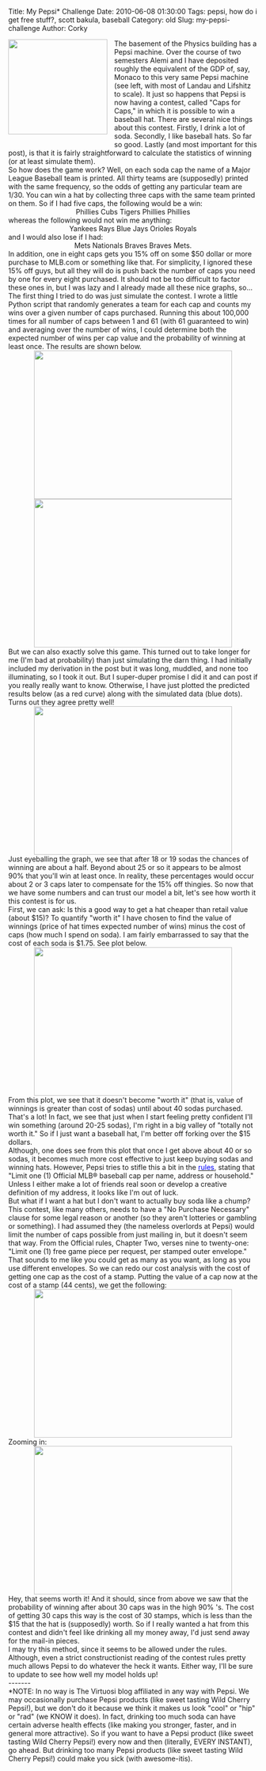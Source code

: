 Title: My Pepsi* Challenge
Date: 2010-06-08 01:30:00
Tags: pepsi, how do i get free stuff?, scott bakula, baseball
Category: old
Slug: my-pepsi-challenge
Author: Corky

<div class="" style="clear: both; text-align: left;"><a href="http://1.bp.blogspot.com/_fa6AZDCsHnY/TAz2-SbRtAI/AAAAAAAAAFY/eaUWEFQHTDs/s1600/bottles.png" imageanchor="1" style="clear: left; float: left; margin-bottom: 1em; margin-right: 1em;"><img border="0" height="192" src="http://1.bp.blogspot.com/_fa6AZDCsHnY/TAz2-SbRtAI/AAAAAAAAAFY/eaUWEFQHTDs/s200/bottles.png" width="200" /></a><span class="Apple-style-span"><span class="Apple-style-span" style="font-family: inherit;">The basement of the Physics building has a Pepsi machine.  Over the course of two semesters Alemi and I have deposited roughly the equivalent of the GDP of, say, Monaco to this very same Pepsi machine (see left, with most of Landau and Lifshitz to scale).  It just so happens that Pepsi is now having a contest, called "Caps for Caps," in which it is possible to win a baseball hat.  There are several nice things about this contest.  Firstly, I drink a lot of soda.  Secondly, I like baseball hats.  So far so good.  Lastly (and most important for this post), is that it is fairly straightforward to calculate the statistics of winning (or at least simulate them).</span></span>
<span class="Apple-style-span"><span class="Apple-style-span" style="font-family: inherit;"></span></span>
<span class="Apple-style-span"><span class="Apple-style-span" style="font-family: inherit;"></span></span>
<span class="Apple-style-span"><span class="Apple-style-span" style="font-family: inherit;"></span></span>
<span class="Apple-style-span"><span class="Apple-style-span" style="font-family: inherit;"><a name='more'></a></span></span></div><div class="" style="clear: both; margin-bottom: 0px; margin-left: 0px; margin-right: 0px; margin-top: 0px; text-align: left;"><span class="Apple-style-span"><span class="Apple-style-span" style="font-family: inherit;">So how does the game work?  Well, on each soda cap the name of a Major League Baseball team is printed.  All thirty teams are (supposedly) printed with the same frequency, so the odds of getting any particular team are 1/30.  You can win a hat by collecting three caps with the same team printed on them.  So if I had five caps, the following would be a win:</span></span>
<span class="Apple-style-span"><span class="Apple-style-span" style="font-family: inherit;">
</span></span>
<div style="text-align: center;"><span class="Apple-style-span"><span class="Apple-style-span" style="font-family: inherit;">Phillies   Cubs   Tigers   Phillies   Phillies</span></span></div><div style="text-align: center;"><span class="Apple-style-span"><span class="Apple-style-span" style="font-family: inherit;">
</span></span></div><div style="text-align: left;"><span class="Apple-style-span"><span class="Apple-style-span" style="font-family: inherit;">whereas the following would not win me anything:</span></span></div><div style="text-align: left;"><span class="Apple-style-span"><span class="Apple-style-span" style="font-family: inherit;">
</span></span></div><div style="text-align: center;"><span class="Apple-style-span"><span class="Apple-style-span" style="font-family: inherit;">Yankees   Rays   Blue Jays   Orioles   Royals</span></span></div><div style="text-align: center;"><span class="Apple-style-span"><span class="Apple-style-span" style="font-family: inherit;">
</span></span></div><div style="text-align: left;"><span class="Apple-style-span"><span class="Apple-style-span" style="font-family: inherit;">and I would also lose if I had:</span></span></div><div style="text-align: left;"><span class="Apple-style-span"><span class="Apple-style-span" style="font-family: inherit;">
</span></span></div><div style="text-align: center;"><span class="Apple-style-span"><span class="Apple-style-span" style="font-family: inherit;">Mets   Nationals   Braves  Braves   Mets.     </span></span></div><span class="Apple-style-span"><span class="Apple-style-span" style="font-family: inherit;">
</span></span>
<span class="Apple-style-span" style="font-family: inherit;">In addition, one in eight caps gets you 15% off on some $50 dollar or more purchase to MLB.com or something like that.  For simplicity, I ignored these 15% off guys, but all they will do is push back the number of caps you need by one for every eight purchased.  It should not be too difficult to factor these ones in, but I was lazy and I already made all these nice graphs, so...</span></div><div class="separator" style="clear: both; margin-bottom: 0px; margin-left: 0px; margin-right: 0px; margin-top: 0px; text-align: left;"><span class="Apple-style-span"><span class="Apple-style-span" style="font-family: inherit;">
</span> </span></div><div class="separator" style="clear: both; margin-bottom: 0px; margin-left: 0px; margin-right: 0px; margin-top: 0px; text-align: left;"><span class="Apple-style-span"><span class="Apple-style-span" style="font-family: inherit;">The first thing I tried to do was just simulate the contest.  I wrote a little Python script that randomly generates a team for each cap and counts my wins over a given number of caps purchased.  Running this about 100,000 times for all number of caps between 1 and 61 (with 61 guaranteed to win) and averaging over the number of wins, I could determine both the expected number of wins per cap value and the probability of winning at least once.  The results are shown below.   </span></span></div><div class="separator" style="clear: both; margin-bottom: 0px; margin-left: 0px; margin-right: 0px; margin-top: 0px; text-align: left;"><span class="Apple-style-span" style="font-family: Arial; font-size: small;"><span class="Apple-style-span" style="font-size: 13px;">
</span></span></div><div class="separator" style="clear: both; margin-bottom: 0px; margin-left: 0px; margin-right: 0px; margin-top: 0px; text-align: center;"><a href="http://4.bp.blogspot.com/_fa6AZDCsHnY/TAwPaC7VV-I/AAAAAAAAAEA/ei6DPQ09bmI/s1600/CapsforCaps(sim1).png" imageanchor="1" style="margin-left: 1em; margin-right: 1em;"><img border="0" height="300" src="http://4.bp.blogspot.com/_fa6AZDCsHnY/TAwPaC7VV-I/AAAAAAAAAEA/ei6DPQ09bmI/s400/CapsforCaps(sim1).png" width="400" /></a></div><div class="separator" style="clear: both; margin-bottom: 0px; margin-left: 0px; margin-right: 0px; margin-top: 0px; text-align: center;">
</div><div class="separator" style="clear: both; margin-bottom: 0px; margin-left: 0px; margin-right: 0px; margin-top: 0px; text-align: center;"><a href="http://1.bp.blogspot.com/_fa6AZDCsHnY/TAxwinoE0FI/AAAAAAAAAFA/VTOnToOXcmM/s1600/WinsvsSodas.png" imageanchor="1" style="margin-left: 1em; margin-right: 1em;"><img border="0" height="300" src="http://1.bp.blogspot.com/_fa6AZDCsHnY/TAxwinoE0FI/AAAAAAAAAFA/VTOnToOXcmM/s400/WinsvsSodas.png" width="400" /></a></div><div class="separator" style="clear: both; margin-bottom: 0px; margin-left: 0px; margin-right: 0px; margin-top: 0px; text-align: center;">
</div><div class="separator" style="clear: both; margin-bottom: 0px; margin-left: 0px; margin-right: 0px; margin-top: 0px; text-align: left;">But we can also exactly solve this game.  This turned out to take longer for me (I'm bad at probability) than just simulating the darn thing.  I had initially included my derivation in the post but it was long, muddled, and none too illuminating, so I took it out.  But I super-duper promise I did it and can post if you really really want to know.  Otherwise, I have just plotted the predicted results below (as a red curve) along with the simulated data (blue dots).  Turns out they agree pretty well!</div><div class="separator" style="clear: both; margin-bottom: 0px; margin-left: 0px; margin-right: 0px; margin-top: 0px; text-align: left;">
</div><div class="separator" style="clear: both; margin-bottom: 0px; margin-left: 0px; margin-right: 0px; margin-top: 0px; text-align: center;"><a href="http://4.bp.blogspot.com/_fa6AZDCsHnY/TAxxKz3m-MI/AAAAAAAAAFI/S6YpmCcO1Fs/s1600/CapsforCapsSimandPred.png" imageanchor="1" style="margin-left: 1em; margin-right: 1em;"><img border="0" height="300" src="http://4.bp.blogspot.com/_fa6AZDCsHnY/TAxxKz3m-MI/AAAAAAAAAFI/S6YpmCcO1Fs/s400/CapsforCapsSimandPred.png" width="400" /></a></div><div class="separator" style="clear: both; margin-bottom: 0px; margin-left: 0px; margin-right: 0px; margin-top: 0px; text-align: center;">
</div><div class="separator" style="clear: both; margin-bottom: 0px; margin-left: 0px; margin-right: 0px; margin-top: 0px; text-align: left;">Just eyeballing the graph, we see that after 18 or 19 sodas the chances of winning are about a half.  Beyond about 25 or so it appears to be almost 90% that you'll win at least once.  In reality, these percentages would occur about 2 or 3 caps later to compensate for the 15% off thingies.  So now that we have some numbers and can trust our model a bit, let's see how worth it this contest is for us.</div><div class="separator" style="clear: both; margin-bottom: 0px; margin-left: 0px; margin-right: 0px; margin-top: 0px; text-align: left;">
</div><div class="separator" style="clear: both; margin-bottom: 0px; margin-left: 0px; margin-right: 0px; margin-top: 0px; text-align: left;">First, we can ask: Is this a good way to get a hat cheaper than retail value (about $15)?  To quantify "worth it" I have chosen to find the value of winnings (price of hat times expected number of wins) minus the cost of caps (how much I spend on soda).  I am fairly embarrassed to say that the cost of each soda is $1.75.  See plot below.</div><div class="separator" style="clear: both; margin-bottom: 0px; margin-left: 0px; margin-right: 0px; margin-top: 0px; text-align: center;">   <a href="http://1.bp.blogspot.com/_fa6AZDCsHnY/TAxzBhvw-4I/AAAAAAAAAFQ/RiKEfFBDqig/s1600/ValueDifferential.png" imageanchor="1" style="margin-left: 1em; margin-right: 1em;"><img border="0" height="300" src="http://1.bp.blogspot.com/_fa6AZDCsHnY/TAxzBhvw-4I/AAAAAAAAAFQ/RiKEfFBDqig/s400/ValueDifferential.png" width="400" /></a></div><div class="separator" style="clear: both; margin-bottom: 0px; margin-left: 0px; margin-right: 0px; margin-top: 0px; text-align: left;">From this plot, we see that it doesn't become "worth it" (that is, value of winnings is greater than cost of sodas) until about 40 sodas purchased.  That's a lot!  In fact, we see that just when I start feeling pretty confident I'll win something (around 20-25 sodas), I'm right in a big valley of "totally not worth it."  So if I just want a baseball hat, I'm better off forking over the $15 dollars.     </div><div class="separator" style="clear: both; margin-bottom: 0px; margin-left: 0px; margin-right: 0px; margin-top: 0px; text-align: left;">
</div><div class="separator" style="clear: both; margin-bottom: 0px; margin-left: 0px; margin-right: 0px; margin-top: 0px; text-align: left;">Although, one does see from this plot that once I get above about 40 or so sodas, it becomes much more cost effective to just keep buying sodas and winning hats.  However, Pepsi tries to stifle this a bit in the <a href="http://www.pepsiusa.com/capsforcaps/"><span class="Apple-style-span" style="color: blue;">rules</span></a>, stating<span class="Apple-style-span" style="font-family: inherit;"> that "</span><span class="Apple-style-span" style="font-family: inherit;">Limit one (1) Official MLB® baseball cap per name, address or household."  Unless I either make a lot of friends real soon or develop a creative definition of my address, it looks like I'm out of luck.  </span></div><div class="separator" style="clear: both; margin-bottom: 0px; margin-left: 0px; margin-right: 0px; margin-top: 0px; text-align: left;"><span class="Apple-style-span" style="font-family: inherit;">
</span></div><div class="separator" style="clear: both; margin-bottom: 0px; margin-left: 0px; margin-right: 0px; margin-top: 0px; text-align: left;"><span class="Apple-style-span" style="font-family: inherit;">But what if I want a hat but I don't want to actually buy soda like a chump?  This contest, like many others, needs to have a "No Purchase Necessary" clause for some legal reason or another (so they aren't lotteries or gambling or something).  I had assumed they (the nameless overlords at Pepsi) would limit the number of caps possible from just mailing in, but it doesn't seem that way.  From the Official rules, Chapter Two, <span class="Apple-style-span" style="font-family: inherit;">verses nine to twenty-one:</span></span></div><div class="separator" style="clear: both; margin-bottom: 0px; margin-left: 0px; margin-right: 0px; margin-top: 0px; text-align: left;"><span class="Apple-style-span" style="font-family: inherit;">
</span></div><div class="separator" style="clear: both; margin-bottom: 0px; margin-left: 0px; margin-right: 0px; margin-top: 0px; text-align: left;"><span class="Apple-style-span" style="font-family: inherit;">"Limit one (1) free game piece per request, per stamped outer envelope."</span></div><div class="separator" style="clear: both; margin-bottom: 0px; margin-left: 0px; margin-right: 0px; margin-top: 0px; text-align: left;"><span class="Apple-style-span" style="font-family: inherit;">
</span></div><div class="separator" style="clear: both; margin-bottom: 0px; margin-left: 0px; margin-right: 0px; margin-top: 0px; text-align: left;"><span class="Apple-style-span" style="font-family: inherit;">That sounds to me like you could get as many as you want, as long as you use different envelopes.  So we can redo our cost analysis with the cost of getting one cap as the cost of a stamp.  Putting the value of a cap now at the cost of a stamp (44 cents), we get the following: </span></div><div class="separator" style="clear: both; margin-bottom: 0px; margin-left: 0px; margin-right: 0px; margin-top: 0px; text-align: left;">
</div><div class="separator" style="clear: both; margin-bottom: 0px; margin-left: 0px; margin-right: 0px; margin-top: 0px; text-align: center;"><a href="http://2.bp.blogspot.com/_fa6AZDCsHnY/TAz3jfb-KcI/AAAAAAAAAFg/erU1nZU7ZCg/s1600/mailincaps.png" imageanchor="1" style="margin-left: 1em; margin-right: 1em;"><img border="0" height="300" src="http://2.bp.blogspot.com/_fa6AZDCsHnY/TAz3jfb-KcI/AAAAAAAAAFg/erU1nZU7ZCg/s400/mailincaps.png" width="400" /></a></div><div class="separator" style="clear: both; margin-bottom: 0px; margin-left: 0px; margin-right: 0px; margin-top: 0px; text-align: left;">Zooming in:</div><div class="separator" style="clear: both; margin-bottom: 0px; margin-left: 0px; margin-right: 0px; margin-top: 0px; text-align: left;">
</div><div style="text-align: center;"><a href="http://1.bp.blogspot.com/_fa6AZDCsHnY/TAz3tj6kg8I/AAAAAAAAAFo/MDHgjjjS2J0/s1600/mailinZoom.png" imageanchor="1" style="margin-left: 1em; margin-right: 1em;"><img border="0" height="300" src="http://1.bp.blogspot.com/_fa6AZDCsHnY/TAz3tj6kg8I/AAAAAAAAAFo/MDHgjjjS2J0/s400/mailinZoom.png" width="400" /></a></div><div class="separator" style="clear: both; margin-bottom: 0px; margin-left: 0px; margin-right: 0px; margin-top: 0px; text-align: left;">
</div><div class="separator" style="clear: both; margin-bottom: 0px; margin-left: 0px; margin-right: 0px; margin-top: 0px; text-align: left;">Hey, that seems worth it!  And it should, since from above we saw that the probability of winning after about 30 caps was in the high 90% 's.  The cost of getting 30 caps this way is the cost of 30 stamps, which is less than the $15 that the hat is (supposedly) worth.  So if I really wanted a hat from this contest and didn't feel like drinking all my money away, I'd just send away for the mail-in pieces.          </div><div class="separator" style="clear: both; margin-bottom: 0px; margin-left: 0px; margin-right: 0px; margin-top: 0px; text-align: left;">
</div><div class="separator" style="clear: both; margin-bottom: 0px; margin-left: 0px; margin-right: 0px; margin-top: 0px; text-align: left;">I may try this method, since it seems to be allowed under the rules.  Although, even a strict constructionist reading of the contest rules pretty much allows Pepsi to do whatever the heck it wants.  Either way, I'll be sure to update to see how well my model holds up!</div><div class="separator" style="clear: both; margin-bottom: 0px; margin-left: 0px; margin-right: 0px; margin-top: 0px; text-align: left;">
</div><div class="separator" style="clear: both; margin-bottom: 0px; margin-left: 0px; margin-right: 0px; margin-top: 0px; text-align: left;">-------</div><div class="separator" style="clear: both; margin-bottom: 0px; margin-left: 0px; margin-right: 0px; margin-top: 0px; text-align: left;">
</div><div class="separator" style="clear: both; margin-bottom: 0px; margin-left: 0px; margin-right: 0px; margin-top: 0px; text-align: left;">*NOTE:  In no way is The Virtuosi blog affiliated in any way with Pepsi.  We may occasionally purchase Pepsi products (like sweet tasting Wild Cherry Pepsi!), but we don't do it because we think it makes us look "cool" or "hip" or "rad" (we KNOW it does).  In fact, drinking too much soda can have certain adverse health effects (like making you stronger, faster, and in general more attractive).  So if you want to have a Pepsi product (like sweet tasting Wild Cherry Pepsi!) every now and then (literally, EVERY INSTANT), go ahead.  But drinking too many Pepsi products (like sweet tasting Wild Cherry Pepsi!) could make you sick (with awesome-itis). </div>
